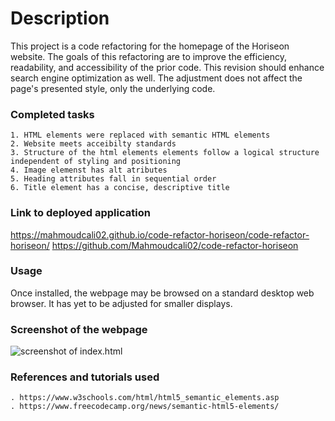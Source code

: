 # Description

This project is a code refactoring for the homepage of the Horiseon website. The goals of this refactoring are to improve the efficiency, readability, and accessibility of the prior code. This revision should enhance search engine optimization as well. The adjustment does not affect the page's presented style, only the underlying code.

### Completed tasks 

```
1. HTML elements were replaced with semantic HTML elements
2. Website meets acceibilty standards 
3. Structure of the html elements elements follow a logical structure independent of styling and positioning
4. Image elemenst has alt atributes 
5. Heading attributes fall in sequential order 
6. Title element has a concise, descriptive title 
```
### Link to deployed application 
https://mahmoudcali02.github.io/code-refactor-horiseon/code-refactor-horiseon/
https://github.com/Mahmoudcali02/code-refactor-horiseon 

### Usage 
Once installed, the webpage may be browsed on a standard desktop web browser. It has yet to be adjusted for smaller displays.

### Screenshot of the webpage

![screenshot of index.html](C:\Users\Mahmo\Documents\Bootcamp\code-refactor-horiseon\assets\images\screenshot.png)


### References and tutorials used
```
. https://www.w3schools.com/html/html5_semantic_elements.asp
. https://www.freecodecamp.org/news/semantic-html5-elements/
```
